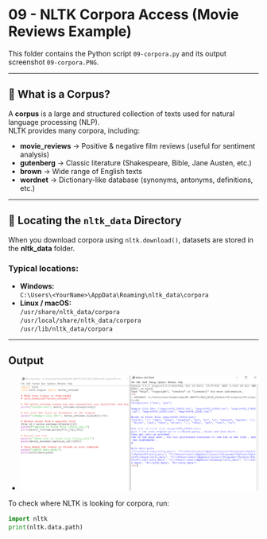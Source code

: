 # 09 - NLTK Corpora Access (Movie Reviews Example)

This folder contains the Python script `09-corpora.py` and its output screenshot `09-corpora.PNG`.

---

## 📘 What is a Corpus?
A **corpus** is a large and structured collection of texts used for natural language processing (NLP).  
NLTK provides many corpora, including:

- **movie_reviews** → Positive & negative film reviews (useful for sentiment analysis)  
- **gutenberg** → Classic literature (Shakespeare, Bible, Jane Austen, etc.)  
- **brown** → Wide range of English texts  
- **wordnet** → Dictionary-like database (synonyms, antonyms, definitions, etc.)  

---

## 📂 Locating the `nltk_data` Directory
When you download corpora using `nltk.download()`, datasets are stored in the **nltk_data** folder.

### Typical locations:
- **Windows:**  
  `C:\Users\<YourName>\AppData\Roaming\nltk_data\corpora`
- **Linux / macOS:**  
  `/usr/share/nltk_data/corpora`  
  `/usr/local/share/nltk_data/corpora`  
  `/usr/lib/nltk_data/corpora`

---
## Output
- ![Output](09-corpora.PNG)


To check where NLTK is looking for corpora, run:

```python
import nltk
print(nltk.data.path)



